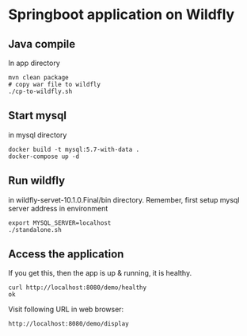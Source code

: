 # Springboot application on Wildfly

## Java compile

In app directory
```
mvn clean package
# copy war file to wildfly
./cp-to-wildfly.sh
```

## Start mysql

in mysql directory
```
docker build -t mysql:5.7-with-data .
docker-compose up -d
```

## Run wildfly
in wildfly-servet-10.1.0.Final/bin directory. Remember, first setup mysql server address in environment
```
export MYSQL_SERVER=localhost
./standalone.sh
```

## Access the application
If you get this, then the app is up & running, it is healthy.

```
curl http://localhost:8080/demo/healthy
ok
```



Visit following URL in web browser:

```
http://localhost:8080/demo/display
```

